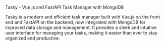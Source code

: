 Tasky - Vue.js and FastAPI Task Manager with MongoDB

Tasky is a modern and efficient task manager built with Vue.js on the front end and FastAPI on the backend, now integrated with MongoDB for improved data storage and management. It provides a sleek and intuitive user interface for managing your tasks, making it easier than ever to stay organized and productive.

